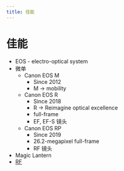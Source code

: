 ```yaml
---
title: 佳能
---
```


# 佳能

- EOS - electro-optical system
- 微单
  - Canon EOS M
    - Since 2012
    - M -> mobility
  - Canon EOS R
    - Since 2018
    - R -> Reimagine optical excellence
    - full-frame
    - EF, EF-S 镜头
  - Canon EOS RP
    - Since 2019
    -  26.2-megapixel full-frame
    - RF 镜头
- Magic Lantern
- [RF](https://en.wikipedia.org/wiki/Canon_RF_lens_mount)
